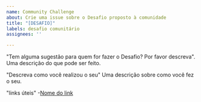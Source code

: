 ```yaml
---
name: Community Challenge
about: Crie uma issue sobre o Desafio proposto à comunidade
title: "[DESAFIO]"
labels: desafio comunitário
assignees: ''

---
```


"Tem alguma sugestão para quem for fazer o Desafio? Por favor descreva".
Uma descrição do que pode ser feito.

"Descreva como você realizou o seu"
Uma descrição sobre como você fez o seu.

"links úteis"
-[Nome do link](URL)
